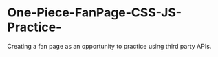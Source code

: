 # One-Piece-FanPage-CSS-JS-Practice-
Creating a fan page as an opportunity to practice using third party APIs. 
